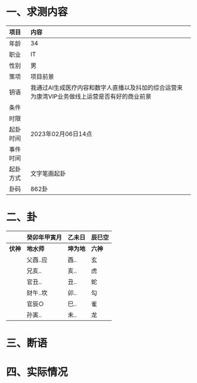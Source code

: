 # 一、求测内容
|项目|内容|
|:-|:-|
|年龄|34|
|职业|IT|
|性别|男|
|策项|项目前景|
|钥语|我通过AI生成医疗内容和数字人直播以及抖加的综合运营来为康湾VIP业务做线上运营是否有好的商业前景|
|条件||
|时限||
|起卦时间|2023年02月06日14点|
|事件时间||
|起卦方式|文字笔画起卦|
|卦码|862卦|

# 二、卦
||癸卯年甲寅月|乙未日|辰巳空|
|:-|:-|:-|:-|
|**伏神**|**地水师**|**坤为地**|**六神**|
||父酉..应|酉..|玄|
||兄亥..|亥..|虎|
||官丑..|丑..|蛇|
||财午..坎|卯..|勾|
||官辰○|巳..|雀|
||孙寅..|未..|龙|


# 三、断语

# 四、实际情况